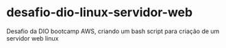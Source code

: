 # desafio-dio-linux-servidor-web
Desafio da DIO bootcamp AWS, criando um bash script para criação de um servidor web linux 
